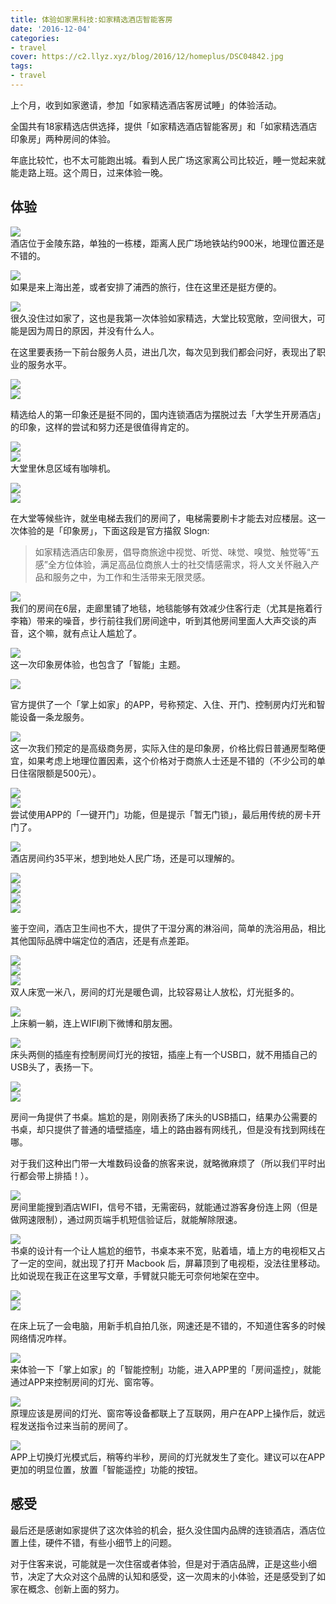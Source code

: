 ```yaml
---
title: 体验如家黑科技:如家精选酒店智能客房
date: '2016-12-04'
categories:
- travel
cover: https://c2.llyz.xyz/blog/2016/12/homeplus/DSC04842.jpg
tags:
- travel
---
```



上个月，收到如家邀请，参加「如家精选酒店客房试睡」的体验活动。

全国共有18家精选店供选择，提供「如家精选酒店智能客房」和「如家精选酒店印象房」两种房间的体验。

年底比较忙，也不太可能跑出城。看到人民广场这家离公司比较近，睡一觉起来就能走路上班。这个周日，过来体验一晚。

## 体验

![](https://c2.llyz.xyz/blog/2016/12/homeplus/DSC04719.jpg)  
酒店位于金陵东路，单独的一栋楼，距离人民广场地铁站约900米，地理位置还是不错的。

![](https://c2.llyz.xyz/blog/2016/12/homeplus/DSC04712.jpg)  
如果是来上海出差，或者安排了浦西的旅行，住在这里还是挺方便的。

![](https://c2.llyz.xyz/blog/2016/12/homeplus/DSC04896.jpg)  
很久没住过如家了，这也是我第一次体验如家精选，大堂比较宽敞，空间很大，可能是因为周日的原因，并没有什么人。

在这里要表扬一下前台服务人员，进出几次，每次见到我们都会问好，表现出了职业的服务水平。

![](https://c2.llyz.xyz/blog/2016/12/homeplus/DSC04909.jpg)  
![](https://c2.llyz.xyz/blog/2016/12/homeplus/DSC04910.jpg)

精选给人的第一印象还是挺不同的，国内连锁酒店为摆脱过去「大学生开房酒店」的印象，这样的尝试和努力还是很值得肯定的。

![](https://c2.llyz.xyz/blog/2016/12/homeplus/DSC04885.jpg)  
![](https://c2.llyz.xyz/blog/2016/12/homeplus/DSC04918.jpg)  
大堂里休息区域有咖啡机。

![](https://c2.llyz.xyz/blog/2016/12/homeplus/DSC04876.jpg)  
![](https://c2.llyz.xyz/blog/2016/12/homeplus/DSC04899.jpg)

在大堂等候些许，就坐电梯去我们的房间了，电梯需要刷卡才能去对应楼层。这一次体验的是「印象房」，下面这段是官方描叙 Slogn:

> 如家精选酒店印象房，倡导商旅途中视觉、听觉、味觉、嗅觉、触觉等“五感”全方位体验，满足高品位商旅人士的社交情感需求，将人文关怀融入产品和服务之中，为工作和生活带来无限灵感。

![](https://c2.llyz.xyz/blog/2016/12/homeplus/DSC04725.jpg)  
我们的房间在6层，走廊里铺了地毯，地毯能够有效减少住客行走（尤其是拖着行李箱）带来的噪音，步行前往我们房间途中，听到其他房间里面人大声交谈的声音，这个嘛，就有点让人尴尬了。

![](https://c2.llyz.xyz/blog/2016/12/homeplus/DSC04847.jpg)  
这一次印象房体验，也包含了「智能」主题。

![](https://c2.llyz.xyz/blog/2016/12/homeplus/rujia1.jpg)

官方提供了一个「掌上如家」的APP，号称预定、入住、开门、控制房内灯光和智能设备一条龙服务。

![](https://c2.llyz.xyz/blog/2016/12/homeplus/DSC04827.jpg)  
这一次我们预定的是高级商务房，实际入住的是印象房，价格比假日普通房型略便宜，如果考虑上地理位置因素，这个价格对于商旅人士还是不错的（不少公司的单日住宿限额是500元）。

![](https://c2.llyz.xyz/blog/2016/12/homeplus/rujia2.gif)  
![](https://c2.llyz.xyz/blog/2016/12/homeplus/DSC04864.jpg)  
尝试使用APP的「一键开门」功能，但是提示「暂无门锁」，最后用传统的房卡开门了。

![](https://c2.llyz.xyz/blog/2016/12/homeplus/DSC04752.jpg)  
酒店房间约35平米，想到地处人民广场，还是可以理解的。

![](https://c2.llyz.xyz/blog/2016/12/homeplus/DSC04733.jpg)  
![](https://c2.llyz.xyz/blog/2016/12/homeplus/DSC04750.jpg)  
![](https://c2.llyz.xyz/blog/2016/12/homeplus/DSC04735.jpg)  
![](https://c2.llyz.xyz/blog/2016/12/homeplus/DSC04746.jpg)

鉴于空间，酒店卫生间也不大，提供了干湿分离的淋浴间，简单的洗浴用品，相比其他国际品牌中端定位的酒店，还是有点差距。

![](https://c2.llyz.xyz/blog/2016/12/homeplus/DSC04759.jpg)  
![](https://c2.llyz.xyz/blog/2016/12/homeplus/DSC04765.jpg)  
![](https://c2.llyz.xyz/blog/2016/12/homeplus/DSC04769.jpg)  
双人床宽一米八，房间的灯光是暖色调，比较容易让人放松，灯光挺多的。

![](https://c2.llyz.xyz/blog/2016/12/homeplus/gif1.gif)  
上床躺一躺，连上WIFI刷下微博和朋友圈。

![](https://c2.llyz.xyz/blog/2016/12/homeplus/DSC04771.jpg)  
床头两侧的插座有控制房间灯光的按钮，插座上有一个USB口，就不用插自己的USB头了，表扬一下。

![](https://c2.llyz.xyz/blog/2016/12/homeplus/DSC04786.jpg)  
![](https://c2.llyz.xyz/blog/2016/12/homeplus/DSC04813.jpg)

房间一角提供了书桌。尴尬的是，刚刚表扬了床头的USB插口，结果办公需要的书桌，却只提供了普通的墙壁插座，墙上的路由器有网线孔，但是没有找到网线在哪。

对于我们这种出门带一大堆数码设备的旅客来说，就略微麻烦了（所以我们平时出行都会带上排插！）。

![](https://c2.llyz.xyz/blog/2016/12/homeplus/DSC04795.jpg)  
房间里能搜到酒店WIFI，信号不错，无需密码，就能通过游客身份连上网（但是做网速限制），通过网页端手机短信验证后，就能解除限速。

![](https://c2.llyz.xyz/blog/2016/12/homeplus/DSC04817.jpg)  
书桌的设计有一个让人尴尬的细节，书桌本来不宽，贴着墙，墙上方的电视柜又占了一定的空间，就出现了打开 Macbook 后，屏幕顶到了电视柜，没法往里移动。比如说现在我正在这里写文章，手臂就只能无可奈何地架在空中。

![](https://c2.llyz.xyz/blog/2016/12/homeplus/DSC04842.jpg)  
![](https://c2.llyz.xyz/blog/2016/12/homeplus/DSC04845.jpg)

在床上玩了一会电脑，用新手机自拍几张，网速还是不错的，不知道住客多的时候网络情况咋样。

![](https://c2.llyz.xyz/blog/2016/12/homeplus/DSC04852.jpg)  
来体验一下「掌上如家」的「智能控制」功能，进入APP里的「房间遥控」，就能通过APP来控制房间的灯光、窗帘等。

![](https://c2.llyz.xyz/blog/2016/12/homeplus/ru3.jpg)  
原理应该是房间的灯光、窗帘等设备都联上了互联网，用户在APP上操作后，就远程发送指令过来当前的房间了。

![](https://c2.llyz.xyz/blog/2016/12/homeplus/rujia3.gif)  
APP上切换灯光模式后，稍等约半秒，房间的灯光就发生了变化。建议可以在APP更加的明显位置，放置「智能遥控」功能的按钮。

## 感受

最后还是感谢如家提供了这次体验的机会，挺久没住国内品牌的连锁酒店，酒店位置上佳，硬件不错，有些小细节上的问题。

对于住客来说，可能就是一次住宿或者体验，但是对于酒店品牌，正是这些小细节，决定了大众对这个品牌的认知和感受，这一次周末的小体验，还是感受到了如家在概念、创新上面的努力。
